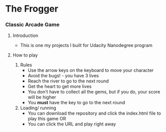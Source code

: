# The Frogger
### Classic Arcade Game


1. Introduction
    * This is one my projects I built for Udacity Nanodegree program
    
2. How to play
    1. Rules
        * Use the arrow keys on the keyboard to move your character
        * Avoid the bugs! - you have 3 lives
        * Reach the river to go to the next round
        * Get the heart to get more lives
        * You don't have to collect all the gems, but if you do, your score will be higher
        * You **must** have the key to go to the next round
    2. Loading/ running
        * You can download the repository and click the index.html file to play this game
        OR
        * You can click the URL and play right away